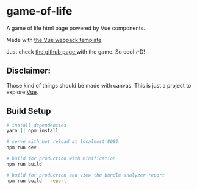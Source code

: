 # game-of-life

A game of life html page powered by Vue components.

Made with [the Vue webpack template](https://github.com/vuejs-templates/webpack).

Just check [the github page ](https://sergeon.github.io/vue-components-game-of-life/) with the game. So cool :-D!

## Disclaimer:

Those kind of things should be made with canvas. This is just a project to explore [Vue](https://vuejs.org).


## Build Setup

``` bash
# install dependencies
yarn || npm install

# serve with hot reload at localhost:8080
npm run dev

# build for production with minification
npm run build

# build for production and view the bundle analyzer report
npm run build --report
```
